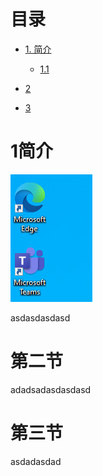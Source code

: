 
# 目录
* [1. 简介](#1简介)
    * [1.1](#1.1)
* [2](#2)

* [3](#3)

# 1简介

![test](./imgs/test.PNG)

asdasdasdasd

# 第二节

adadsadasdasdasd

# 第三节

asdadasdad